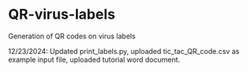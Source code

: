 # QR-virus-labels
Generation of QR codes on virus labels 

12/23/2024: Updated print_labels.py, uploaded tic_tac_QR_code.csv as example input file, uploaded tutorial word document. 
